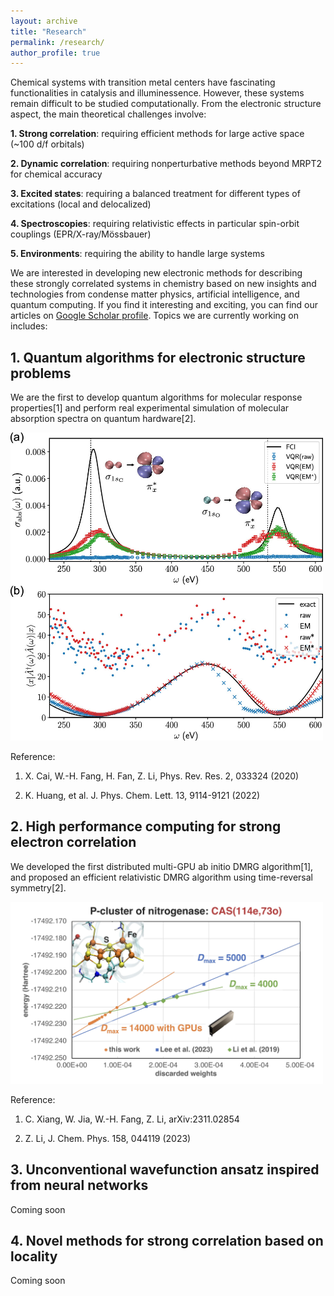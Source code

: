 ```yaml
---
layout: archive
title: "Research"
permalink: /research/
author_profile: true
---
```


Chemical systems with transition metal centers have fascinating functionalities in catalysis and illuminessence. However, these systems remain difficult to be studied computationally. From the electronic structure aspect, the main theoretical challenges involve:

**1. Strong correlation**: requiring efficient methods for large active space (~100 d/f orbitals)

**2. Dynamic correlation**: requiring nonperturbative methods beyond MRPT2 for chemical accuracy

**3. Excited states**: requiring a balanced treatment for different types of excitations (local and delocalized)

**4. Spectroscopies**: requiring relativistic effects in particular spin-orbit couplings (EPR/X-ray/Mössbauer)

**5. Environments**: requiring the ability to handle large systems

We are interested in developing new electronic methods for describing these strongly correlated systems in chemistry based on new insights and technologies from condense matter physics, artificial intelligence, and quantum computing. If you find it interesting and exciting, you can find our articles on [Google Scholar profile](https://scholar.google.com/citations?user=MYZZUJ0AAAAJ&hl=en). Topics we are currently working on includes:

## 1. Quantum algorithms for electronic structure problems

We are the first to develop quantum algorithms for molecular response properties[1] and perform real experimental simulation of molecular absorption spectra on quantum hardware[2].

<img src="../images/vqr.jpeg" width="500">

Reference:

1. X. Cai, W.-H. Fang, H. Fan, Z. Li, Phys. Rev. Res. 2, 033324 (2020)

2. K. Huang, et al. J. Phys. Chem. Lett. 13, 9114-9121 (2022) 

## 2. High performance computing for strong electron correlation

We developed the first distributed multi-GPU ab initio DMRG algorithm[1], and proposed an efficient relativistic DMRG algorithm using time-reversal symmetry[2].

<img src="../images/dmrg.jpg" width="500">

Reference:

1. C. Xiang, W. Jia, W.-H. Fang, Z. Li, arXiv:2311.02854

2. Z. Li, J. Chem. Phys. 158, 044119 (2023)


## 3. Unconventional wavefunction ansatz inspired from neural networks

Coming soon

## 4. Novel methods for strong correlation based on locality

Coming soon


